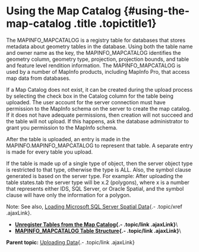 Using the Map Catalog {#using-the-map-catalog .title .topictitle1}
=====================

<div class="body conbody">

The <span class="ph filepath">MAPINFO\_MAPCATALOG</span> is a registry
table for databases that stores metadata about geometry tables in the
database. Using both the table name and owner name as the key, the <span
class="ph filepath">MAPINFO\_MAPCATALOG</span> identifies the geometry
column, geometry type, projection, projection bounds, and table and
feature level rendition information. The <span
class="ph filepath">MAPINFO\_MAPCATALOG</span> is used by a number of
MapInfo products, including MapInfo Pro, that access map data from
databases.

If a Map Catalog does not exist, it can be created during the upload
process by selecting the check box in the <span
class="ph uicontrol">Catalog</span> column for the table being uploaded.
The user account for the server connection must have permission to the
MapInfo schema on the server to create the map catalog. If it does not
have adequate permissions, then creation will not succeed and the table
will not upload. If this happens, ask the database administrator to
grant you permission to the MapInfo schema.

After the table is uploaded, an entry is made in the <span
class="ph filepath">MAPINFO.MAPINFO\_MAPCATALOG</span> to represent that
table. A separate entry is made for every table you upload.

If the table is made up of a single type of object, then the server
object type is restricted to that type, otherwise the type is ALL. Also,
the symbol clause generated is based on the server type. For example:
After uploading the table <span class="ph filepath">states.tab</span>
the server type will be x.2 (polygons), where x is a number that
represents either IDS, SQL Server, or Oracle Spatial, and the symbol
clause will have only the information for a polygon.

<div class="note note">

<span class="notetitle">Note:</span> See also, [Loading Microsoft SQL
Server Spatial
Data](guide/uploading/loadingsqlserverspatialdata.html){.- .topic/xref
.ajaxLink}.

</div>

</div>

<div class="related-links" functx="http://www.functx.com">

<div class="related-links-title">

</div>

-   **[Unregister Tables from the Map
    Catalog](guide/uploading/../../guide/uploading/creatingmapcatalog.html){.-
    .topic/link .ajaxLink}**\
-   **[MAPINFO\_MAPCATALOG Table
    Structure](guide/uploading/../../guide/uploading/mapcatalogtablestructure.html){.-
    .topic/link .ajaxLink}**\

<div class="familylinks">

<div class="parentlink">

**Parent topic:** [Uploading
Data](guide/uploading/../../guide/uploading/chapteruploading.html){.-
.topic/link .ajaxLink}

</div>

</div>

</div>
